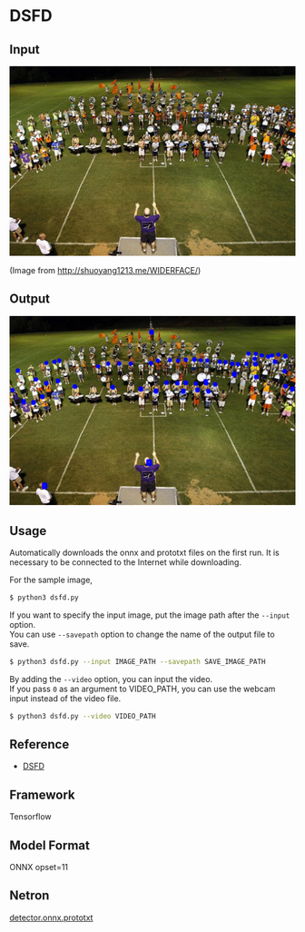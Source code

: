 # DSFD

## Input

![Input](demo.jpg)

(Image from http://shuoyang1213.me/WIDERFACE/)

## Output

![Output](output.png)

## Usage
Automatically downloads the onnx and prototxt files on the first run.
It is necessary to be connected to the Internet while downloading.

For the sample image,
```bash
$ python3 dsfd.py
```

If you want to specify the input image, put the image path after the `--input` option.  
You can use `--savepath` option to change the name of the output file to save.
```bash
$ python3 dsfd.py --input IMAGE_PATH --savepath SAVE_IMAGE_PATH
```

By adding the `--video` option, you can input the video.   
If you pass `0` as an argument to VIDEO_PATH, you can use the webcam input instead of the video file.
```bash
$ python3 dsfd.py --video VIDEO_PATH
```

## Reference

- [DSFD](https://github.com/610265158/DSFD-tensorflow)

## Framework

Tensorflow

## Model Format

ONNX opset=11

## Netron

[detector.onnx.prototxt](https://netron.app/?url=https://storage.googleapis.com/ailia-models/dsfd/detector.onnx.prototxt)
